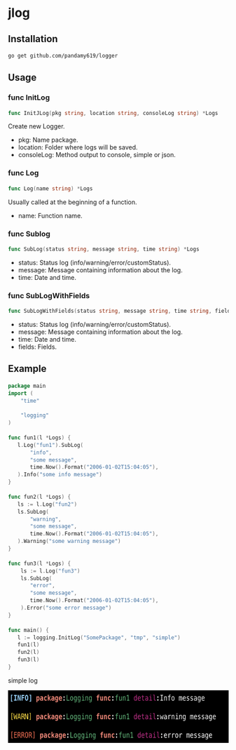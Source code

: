 # jlog

## Installation
```bash
go get github.com/pandamy619/logger
```

## Usage

### func InitLog

```go
func InitJLog(pkg string, location string, consoleLog string) *Logs
```
Create new Logger.
* pkg: Name package.
* location: Folder where logs will be saved.
* consoleLog: Method output to console, simple or json.

### func Log

```go
func Log(name string) *Logs
```
Usually called at the beginning of a function.
* name: Function name.

### func Sublog

```go
func SubLog(status string, message string, time string) *Logs
```
* status: Status log (info/warning/error/customStatus).
* message: Message containing information about the log.
* time: Date and time.

### func SubLogWithFields
```go
func SubLogWithFields(status string, message string, time string, field Fields) *Logs
```
* status: Status log (info/warning/error/customStatus).
* message: Message containing information about the log.
* time: Date and time.
* fields: Fields.

## Example

```go
package main
import (
    "time"

    "logging"
)

func fun1(l *Logs) {
   l.Log("fun1").SubLog(
   	   "info",
       "some message",
       time.Now().Format("2006-01-02T15:04:05"),
   ).Info("some info message")
}

func fun2(l *Logs) {
   ls := l.Log("fun2")
   ls.SubLog(
       "warning",
       "some message",
       time.Now().Format("2006-01-02T15:04:05"),
   ).Warning("some warning message")
}

func fun3(l *Logs) {
    ls := l.Log("fun3")
    ls.SubLog(
       "error",
       "some message",
       time.Now().Format("2006-01-02T15:04:05"),
    ).Error("some error message")
}

func main() {
   l := logging.InitLog("SomePackage", "tmp", "simple")
   fun1(l)
   fun2(l)
   fun3(l)
}
```

simple log

<img src="./img/log_simple.png" width="550" height="120">
